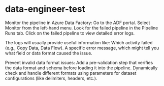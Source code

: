 # data-engineer-test
Monitor the pipeline in Azure Data Factory:
Go to the ADF portal.
Select Monitor from the left-hand menu.
Look for the failed pipeline in the Pipeline Runs tab.
Click on the failed pipeline to view detailed error logs.

The logs will usually provide useful information like:
Which activity failed (e.g., Copy Data, Data Flow).
A specific error message, which might tell you what field or data format caused the issue.

Prevent invalid data format issues:
Add a pre-validation step that verifies the data format and schema before loading it into the pipeline.
Dynamically check and handle different formats using parameters for dataset configurations (like delimiters, headers, etc.).